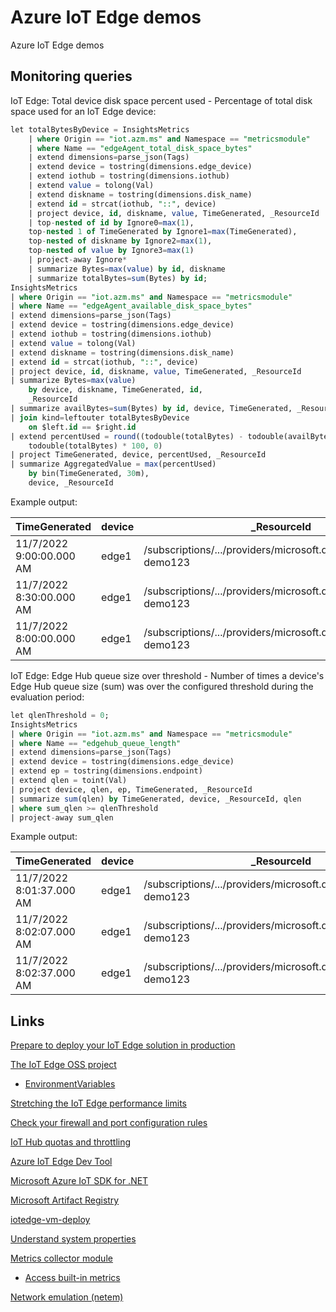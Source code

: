 # Azure IoT Edge demos

Azure IoT Edge demos

## Monitoring queries

IoT Edge: Total device disk space percent used - Percentage of total disk space used for an IoT Edge device:

```sql
let totalBytesByDevice = InsightsMetrics
    | where Origin == "iot.azm.ms" and Namespace == "metricsmodule"
    | where Name == "edgeAgent_total_disk_space_bytes"
    | extend dimensions=parse_json(Tags)
    | extend device = tostring(dimensions.edge_device)
    | extend iothub = tostring(dimensions.iothub)
    | extend value = tolong(Val)
    | extend diskname = tostring(dimensions.disk_name)
    | extend id = strcat(iothub, "::", device)
    | project device, id, diskname, value, TimeGenerated, _ResourceId
    | top-nested of id by Ignore0=max(1),
    top-nested 1 of TimeGenerated by Ignore1=max(TimeGenerated),
    top-nested of diskname by Ignore2=max(1),
    top-nested of value by Ignore3=max(1)
    | project-away Ignore*
    | summarize Bytes=max(value) by id, diskname
    | summarize totalBytes=sum(Bytes) by id;
InsightsMetrics
| where Origin == "iot.azm.ms" and Namespace == "metricsmodule"
| where Name == "edgeAgent_available_disk_space_bytes"
| extend dimensions=parse_json(Tags)
| extend device = tostring(dimensions.edge_device)
| extend iothub = tostring(dimensions.iothub)
| extend value = tolong(Val)
| extend diskname = tostring(dimensions.disk_name)
| extend id = strcat(iothub, "::", device)
| project device, id, diskname, value, TimeGenerated, _ResourceId
| summarize Bytes=max(value)
    by device, diskname, TimeGenerated, id, 
    _ResourceId
| summarize availBytes=sum(Bytes) by id, device, TimeGenerated, _ResourceId
| join kind=leftouter totalBytesByDevice
    on $left.id == $right.id
| extend percentUsed = round((todouble(totalBytes) - todouble(availBytes)) / 
    todouble(totalBytes) * 100, 0)
| project TimeGenerated, device, percentUsed, _ResourceId
| summarize AggregatedValue = max(percentUsed)
    by bin(TimeGenerated, 30m), 
    device, _ResourceId
```

Example output:

| TimeGenerated            | device | _ResourceId                                                        | AggregatedValue |
| ------------------------ | ------ | ------------------------------------------------------------------ | --------------- |
| 11/7/2022 9:00:00.000 AM | edge1  | /subscriptions/.../providers/microsoft.devices/iothubs/iot-demo123 | 8               |
| 11/7/2022 8:30:00.000 AM | edge1  | /subscriptions/.../providers/microsoft.devices/iothubs/iot-demo123 | 8               |
| 11/7/2022 8:00:00.000 AM | edge1  | /subscriptions/.../providers/microsoft.devices/iothubs/iot-demo123 | 8               |

IoT Edge: Edge Hub queue size over threshold - Number of times a device's Edge Hub queue size (sum) was over the configured threshold during the evaluation period:

```sql 
let qlenThreshold = 0;
InsightsMetrics
| where Origin == "iot.azm.ms" and Namespace == "metricsmodule"
| where Name == "edgehub_queue_length"
| extend dimensions=parse_json(Tags)
| extend device = tostring(dimensions.edge_device)
| extend ep = tostring(dimensions.endpoint)
| extend qlen = toint(Val)
| project device, qlen, ep, TimeGenerated, _ResourceId
| summarize sum(qlen) by TimeGenerated, device, _ResourceId, qlen
| where sum_qlen >= qlenThreshold
| project-away sum_qlen
```

Example output:

| TimeGenerated            | device | _ResourceId                                                        | qlen |
| ------------------------ | ------ | ------------------------------------------------------------------ | ---- |
| 11/7/2022 8:01:37.000 AM | edge1  | /subscriptions/.../providers/microsoft.devices/iothubs/iot-demo123 | 0    |
| 11/7/2022 8:02:07.000 AM | edge1  | /subscriptions/.../providers/microsoft.devices/iothubs/iot-demo123 | 0    |
| 11/7/2022 8:02:37.000 AM | edge1  | /subscriptions/.../providers/microsoft.devices/iothubs/iot-demo123 | 0    |

## Links

[Prepare to deploy your IoT Edge solution in production](https://learn.microsoft.com/en-us/azure/iot-edge/production-checklist)

[The IoT Edge OSS project](https://github.com/Azure/iotedge)

- [EnvironmentVariables](https://github.com/Azure/iotedge/blob/main/doc/EnvironmentVariables.md)

[Stretching the IoT Edge performance limits](https://techcommunity.microsoft.com/t5/internet-of-things-blog/stretching-the-iot-edge-performance-limits/ba-p/2993856)

[Check your firewall and port configuration rules](https://learn.microsoft.com/en-us/azure/iot-edge/troubleshoot?view=iotedge-1.4#check-your-firewall-and-port-configuration-rules)

[IoT Hub quotas and throttling](https://learn.microsoft.com/en-us/azure/iot-hub/iot-hub-devguide-quotas-throttling)

[Azure IoT Edge Dev Tool](https://github.com/Azure/iotedgedev)

[Microsoft Azure IoT SDK for .NET](https://github.com/Azure/azure-iot-sdk-csharp)

[Microsoft Artifact Registry](https://mcr.microsoft.com/)

[iotedge-vm-deploy](https://github.com/Azure/iotedge-vm-deploy/tree/1.4)

[Understand system properties](https://learn.microsoft.com/en-us/azure/iot-hub/iot-hub-devguide-messages-construct#system-properties-of-d2c-iot-hub-messages)

[Metrics collector module](https://learn.microsoft.com/en-us/azure/iot-edge/how-to-collect-and-transport-metrics?view=iotedge-1.4&tabs=iothub#metrics-collector-module)

- [Access built-in metrics](https://learn.microsoft.com/en-us/azure/iot-edge/how-to-access-built-in-metrics?view=iotedge-1.4)

[Network emulation (netem)](https://wiki.linuxfoundation.org/networking/netem)
